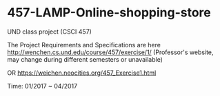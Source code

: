 # 457-LAMP-Online-shopping-store

UND class project (CSCI 457)

The Project Requirements and Specifications are here
http://wenchen.cs.und.edu/course/457/exercise/1/ (Professor's website, may change during different semesters or unavailable)

OR
https://weichen.neocities.org/457_Exercise1.html


Time: 01/2017 ~ 04/2017
